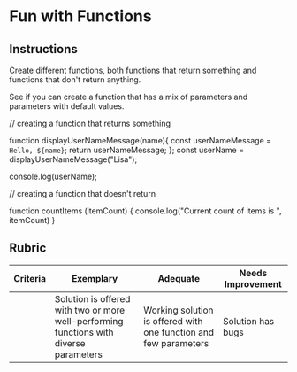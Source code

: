 # Fun with Functions

## Instructions

Create different functions, both functions that return something and functions that don't return anything.

See if you can create a function that has a mix of parameters and parameters with default values.

// creating a function that returns something

function displayUserNameMessage(name){
const userNameMessage = `Hello, ${name}`;
return userNameMessage;
};
const userName = displayUserNameMessage("Lisa");

console.log(userName);

// creating a function that doesn't return

function countItems (itemCount) {
console.log("Current count of items is ", itemCount)
}

## Rubric

| Criteria | Exemplary                                                                              | Adequate                                                         | Needs Improvement |
| -------- | -------------------------------------------------------------------------------------- | ---------------------------------------------------------------- | ----------------- |
|          | Solution is offered with two or more well-performing functions with diverse parameters | Working solution is offered with one function and few parameters | Solution has bugs |
